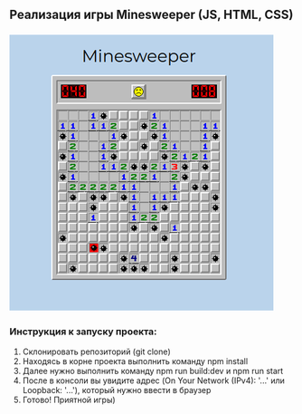 ## Реализация игры Minesweeper (JS, HTML, CSS)

### ![Иллюстрация к проекту](https://github.com/dancinginthedarkk/minesweeper_game/raw/master/illustration.png)

### Инструкция к запуску проекта:
1. Склонировать репозиторий (git clone)
2. Находясь в корне проекта выполнить команду npm install
3. Далее нужно выполнить команду npm run build:dev и npm run start
4. После в консоли вы увидите адрес (On Your Network (IPv4): '...' или Loopback: '...'), который нужно ввести в браузер
5. Готово! Приятной игры)
